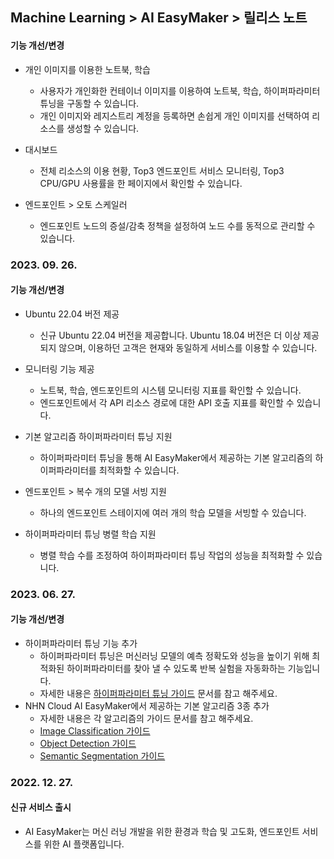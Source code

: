 ## Machine Learning > AI EasyMaker > 릴리스 노트


#### 기능 개선/변경 

* 개인 이미지를 이용한 노트북, 학습  
    * 사용자가 개인화한 컨테이너 이미지를 이용하여 노트북, 학습, 하이퍼파라미터 튜닝을 구동할 수 있습니다.
    * 개인 이미지와 레지스트리 계정을 등록하면 손쉽게 개인 이미지를 선택하여 리소스를 생성할 수 있습니다.

* 대시보드
    * 전체 리소스의 이용 현황, Top3 엔드포인트 서비스 모니터링, Top3 CPU/GPU 사용률을 한 페이지에서 확인할 수 있습니다.

* 엔드포인트 > 오토 스케일러 
    * 엔드포인트 노드의 증설/감축 정책을 설정하여 노드 수를 동적으로 관리할 수 있습니다. 


### 2023. 09. 26.

#### 기능 개선/변경 

* Ubuntu 22.04 버전 제공 
    * 신규 Ubuntu 22.04 버전을 제공합니다. Ubuntu 18.04 버전은 더 이상 제공되지 않으며, 이용하던 고객은 현재와 동일하게 서비스를 이용할 수 있습니다.

* 모니터링 기능 제공 
    * 노트북, 학습, 엔드포인트의 시스템 모니터링 지표를 확인할 수 있습니다.
    * 엔드포인트에서 각 API 리소스 경로에 대한 API 호출 지표를 확인할 수 있습니다.

* 기본 알고리즘 하이퍼파라미터 튜닝 지원 
    * 하이퍼파라미터 튜닝을 통해 AI EasyMaker에서 제공하는 기본 알고리즘의 하이퍼파라미터를 최적화할 수 있습니다. 

* 엔드포인트 > 복수 개의 모델 서빙 지원
    * 하나의 엔드포인트 스테이지에 여러 개의 학습 모델을 서빙할 수 있습니다.

* 하이퍼파라미터 튜닝 병렬 학습 지원
    * 병렬 학습 수를 조정하여 하이퍼파라미터 튜닝 작업의 성능을 최적화할 수 있습니다.


### 2023. 06. 27.

#### 기능 개선/변경

* 하이퍼파라미터 튜닝 기능 추가
    * 하이퍼파라미터 튜닝은 머신러닝 모델의 예측 정확도와 성능을 높이기 위해 최적화된 하이퍼파라미터를 찾아 낼 수 있도록 반복 실험을 자동화하는 기능입니다.
    * 자세한 내용은 [하이퍼파라미터 튜닝 가이드](./console-guide/#_18) 문서를 참고 해주세요.
* NHN Cloud AI EasyMaker에서 제공하는 기본 알고리즘 3종 추가
    * 자세한 내용은 각 알고리즘의 가이드 문서를 참고 해주세요.
    * [Image Classification 가이드](./algorithm-guide/#image-classification)
    * [Object Detection 가이드](./algorithm-guide/#object-detection)
    * [Semantic Segmentation 가이드](./algorithm-guide/#semantic-segmentation)


### 2022. 12. 27.
#### 신규 서비스 출시 
* AI EasyMaker는 머신 러닝 개발을 위한 환경과 학습 및 고도화, 엔드포인트 서비스를 위한 AI 플랫폼입니다.
